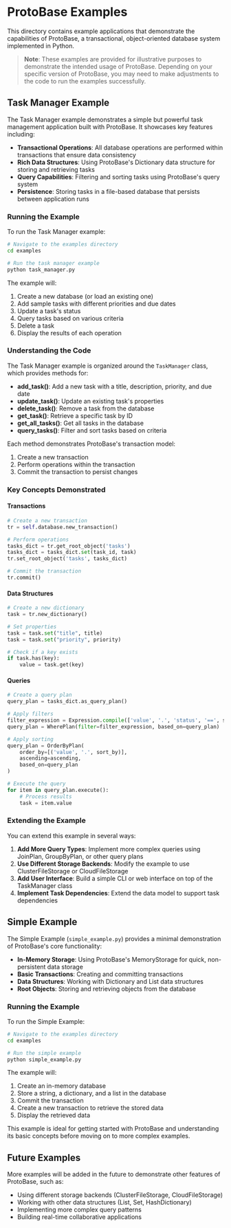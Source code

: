 # ProtoBase Examples

This directory contains example applications that demonstrate the capabilities of ProtoBase, a transactional, object-oriented database system implemented in Python.

> **Note**: These examples are provided for illustrative purposes to demonstrate the intended usage of ProtoBase. Depending on your specific version of ProtoBase, you may need to make adjustments to the code to run the examples successfully.

## Task Manager Example

The Task Manager example demonstrates a simple but powerful task management application built with ProtoBase. It showcases key features including:

- **Transactional Operations**: All database operations are performed within transactions that ensure data consistency
- **Rich Data Structures**: Using ProtoBase's Dictionary data structure for storing and retrieving tasks
- **Query Capabilities**: Filtering and sorting tasks using ProtoBase's query system
- **Persistence**: Storing tasks in a file-based database that persists between application runs

### Running the Example

To run the Task Manager example:

```bash
# Navigate to the examples directory
cd examples

# Run the task manager example
python task_manager.py
```

The example will:
1. Create a new database (or load an existing one)
2. Add sample tasks with different priorities and due dates
3. Update a task's status
4. Query tasks based on various criteria
5. Delete a task
6. Display the results of each operation

### Understanding the Code

The Task Manager example is organized around the `TaskManager` class, which provides methods for:

- **add_task()**: Add a new task with a title, description, priority, and due date
- **update_task()**: Update an existing task's properties
- **delete_task()**: Remove a task from the database
- **get_task()**: Retrieve a specific task by ID
- **get_all_tasks()**: Get all tasks in the database
- **query_tasks()**: Filter and sort tasks based on criteria

Each method demonstrates ProtoBase's transaction model:

1. Create a new transaction
2. Perform operations within the transaction
3. Commit the transaction to persist changes

### Key Concepts Demonstrated

#### Transactions

```python
# Create a new transaction
tr = self.database.new_transaction()

# Perform operations
tasks_dict = tr.get_root_object('tasks')
tasks_dict = tasks_dict.set(task_id, task)
tr.set_root_object('tasks', tasks_dict)

# Commit the transaction
tr.commit()
```

#### Data Structures

```python
# Create a new dictionary
task = tr.new_dictionary()

# Set properties
task = task.set("title", title)
task = task.set("priority", priority)

# Check if a key exists
if task.has(key):
    value = task.get(key)
```

#### Queries

```python
# Create a query plan
query_plan = tasks_dict.as_query_plan()

# Apply filters
filter_expression = Expression.compile(['value', '.', 'status', '==', status])
query_plan = WherePlan(filter=filter_expression, based_on=query_plan)

# Apply sorting
query_plan = OrderByPlan(
    order_by=[('value', '.', sort_by)], 
    ascending=ascending,
    based_on=query_plan
)

# Execute the query
for item in query_plan.execute():
    # Process results
    task = item.value
```

### Extending the Example

You can extend this example in several ways:

1. **Add More Query Types**: Implement more complex queries using JoinPlan, GroupByPlan, or other query plans
2. **Use Different Storage Backends**: Modify the example to use ClusterFileStorage or CloudFileStorage
3. **Add User Interface**: Build a simple CLI or web interface on top of the TaskManager class
4. **Implement Task Dependencies**: Extend the data model to support task dependencies

## Simple Example

The Simple Example (`simple_example.py`) provides a minimal demonstration of ProtoBase's core functionality:

- **In-Memory Storage**: Using ProtoBase's MemoryStorage for quick, non-persistent data storage
- **Basic Transactions**: Creating and committing transactions
- **Data Structures**: Working with Dictionary and List data structures
- **Root Objects**: Storing and retrieving objects from the database

### Running the Example

To run the Simple Example:

```bash
# Navigate to the examples directory
cd examples

# Run the simple example
python simple_example.py
```

The example will:
1. Create an in-memory database
2. Store a string, a dictionary, and a list in the database
3. Commit the transaction
4. Create a new transaction to retrieve the stored data
5. Display the retrieved data

This example is ideal for getting started with ProtoBase and understanding its basic concepts before moving on to more complex examples.

## Future Examples

More examples will be added in the future to demonstrate other features of ProtoBase, such as:

- Using different storage backends (ClusterFileStorage, CloudFileStorage)
- Working with other data structures (List, Set, HashDictionary)
- Implementing more complex query patterns
- Building real-time collaborative applications
